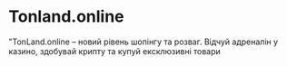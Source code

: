 # Tonland.online
"TonLand.online – новий рівень шопінгу та розваг. Відчуй адреналін у казино, здобувай крипту та купуй ексклюзивні товари
